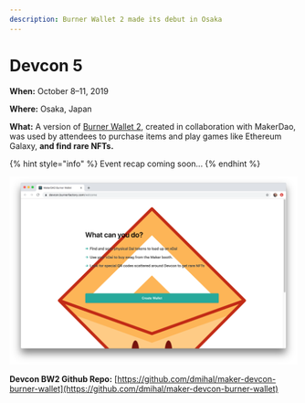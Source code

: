 ```yaml
---
description: Burner Wallet 2 made its debut in Osaka
---
```


# Devcon 5

**When:** October 8–11, 2019

**Where:** Osaka, Japan

**What:** A version of [Burner Wallet 2](../../../for-users/wallets/burner-wallet-2.md), created in collaboration with MakerDao,  was used by attendees to purchase items and play games like Ethereum Galaxy,  ****and find rare NFTs**.**

{% hint style="info" %}
Event recap coming soon...
{% endhint %}

![](../../../.gitbook/assets/devcon_wallet.png)

**Devcon BW2 Github Repo:** [https://github.com/dmihal/maker-devcon-burner-wallet](https://github.com/dmihal/maker-devcon-burner-wallet)

